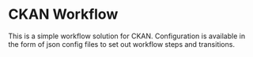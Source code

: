 # CKAN Workflow

This is a simple workflow solution for CKAN. Configuration is available in the form of json config files to set out workflow steps and transitions.
